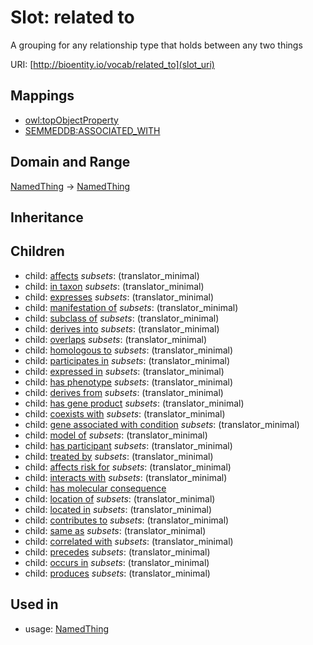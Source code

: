 # Slot: related to


A grouping for any relationship type that holds between any two things

URI: [http://bioentity.io/vocab/related_to](slot_uri)
## Mappings

 * [owl:topObjectProperty](http://purl.obolibrary.org/obo/owl_topObjectProperty)
 * [SEMMEDDB:ASSOCIATED_WITH](http://purl.obolibrary.org/obo/SEMMEDDB_ASSOCIATED_WITH)
## Domain and Range

[NamedThing](NamedThing.md) -> [NamedThing](NamedThing.md)
## Inheritance

## Children

 *  child: [affects](affects.md) *subsets*: (translator_minimal)
 *  child: [in taxon](in_taxon.md) *subsets*: (translator_minimal)
 *  child: [expresses](expresses.md) *subsets*: (translator_minimal)
 *  child: [manifestation of](manifestation_of.md) *subsets*: (translator_minimal)
 *  child: [subclass of](subclass_of.md) *subsets*: (translator_minimal)
 *  child: [derives into](derives_into.md) *subsets*: (translator_minimal)
 *  child: [overlaps](overlaps.md) *subsets*: (translator_minimal)
 *  child: [homologous to](homologous_to.md) *subsets*: (translator_minimal)
 *  child: [participates in](participates_in.md) *subsets*: (translator_minimal)
 *  child: [expressed in](expressed_in.md) *subsets*: (translator_minimal)
 *  child: [has phenotype](has_phenotype.md) *subsets*: (translator_minimal)
 *  child: [derives from](derives_from.md) *subsets*: (translator_minimal)
 *  child: [has gene product](has_gene_product.md) *subsets*: (translator_minimal)
 *  child: [coexists with](coexists_with.md) *subsets*: (translator_minimal)
 *  child: [gene associated with condition](gene_associated_with_condition.md) *subsets*: (translator_minimal)
 *  child: [model of](model_of.md) *subsets*: (translator_minimal)
 *  child: [has participant](has_participant.md) *subsets*: (translator_minimal)
 *  child: [treated by](treated_by.md) *subsets*: (translator_minimal)
 *  child: [affects risk for](affects_risk_for.md) *subsets*: (translator_minimal)
 *  child: [interacts with](interacts_with.md) *subsets*: (translator_minimal)
 *  child: [has molecular consequence](has_molecular_consequence.md)
 *  child: [location of](location_of.md) *subsets*: (translator_minimal)
 *  child: [located in](located_in.md) *subsets*: (translator_minimal)
 *  child: [contributes to](contributes_to.md) *subsets*: (translator_minimal)
 *  child: [same as](same_as.md) *subsets*: (translator_minimal)
 *  child: [correlated with](correlated_with.md) *subsets*: (translator_minimal)
 *  child: [precedes](precedes.md) *subsets*: (translator_minimal)
 *  child: [occurs in](occurs_in.md) *subsets*: (translator_minimal)
 *  child: [produces](produces.md) *subsets*: (translator_minimal)
## Used in

 *  usage: [NamedThing](NamedThing.md)
